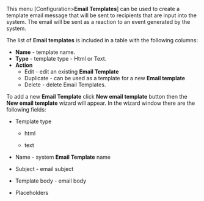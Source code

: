 This menu [Configuration>**Email Templates**]  can be used to create a template email message that will be sent to recipients that are input into the system. The email will be sent as a reaction to an event generated by the system.

The list of **Email templates** is included in a table with the following columns:

- **Name** - template name.
- **Type** - template type - Html or Text.
- **Action**
  - Edit - edit an existing **Email Template**
  - Duplicate - can be used as a template for a new **Email template**
  - Delete - delete  Email Templates.



To add a new **Email Template** click **New email template** button then the **New email template** wizard will appear. In the wizard window there are the following fields:

- Template type
  - html

  - text

- Name - system **Email Template** name

- Subject - email subject

- Template body - email body

- Placeholders
